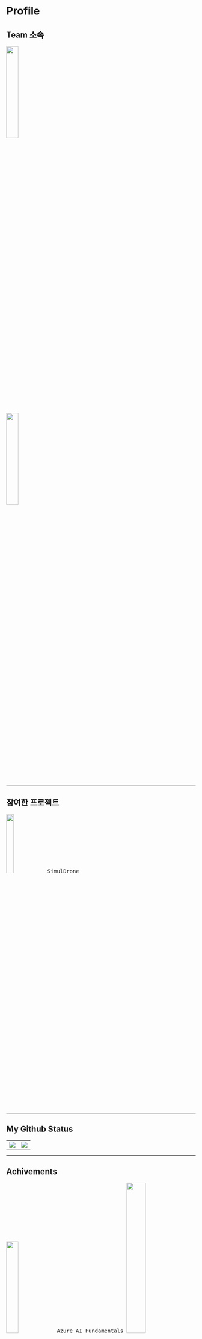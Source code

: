 # Profile

## Team 소속  
   
<kbd align="left">
 <a title="Team Goocat" href="#">
 <img width="25%" src="https://user-images.githubusercontent.com/6614912/149726630-aefdb0bd-0685-410c-ab33-29303730fc60.png"/></a>
 <a>　　　　　　　　　　　　　　　　　　　　</a>
 <a title="SimulFactory" href="https://mywatt.itch.io/simuldrone">
 <img width="25%" src="https://user-images.githubusercontent.com/6614912/149720331-1e0e6698-a7e1-4b0a-83fe-0aa7a046ce4b.png"/></a>
</kbd>



****

## 참여한 프로젝트
<kbd align="left" title="SimulDrone">
<a href="https://mywatt.itch.io/simuldrone">
 <img width="20%" src="https://user-images.githubusercontent.com/6614912/149727827-4ab29d27-e7f9-44cf-a034-53b3facdefac.png"/></a> 
 <a align="center">SimulDrone</a>
</kbd>


****
## My Github Status

 <table align="center">
  <tr>
    <td valign="top"><img src="https://github-readme-stats.vercel.app/api?username=dskim9752&show_icons=true&title_color=ffffff&icon_color=34abeb&text_color=daf7dc&bg_color=151515"/></td>
    <td valign="top"><img src="https://github-readme-stats.vercel.app/api/top-langs/?username=dskim9752&layout=compact&show_icons=true&title_color=ffffff&icon_color=34abeb&text_color=daf7dc&bg_color=151515"/></td>
  </tr>
</table>

 
****


## Achivements
<kbd align="top">
<a title="Azure AI Fundamentals 900" href="#">
 <img width="25%" src="https://user-images.githubusercontent.com/6614912/149740146-c5872f2e-e311-4e45-af98-21d639c6cbbd.png"/></a>
<a align="center">Azure AI Fundamentals</a>
</kbd>
<kbd align="top">
<a title="Arctic Code Vault Contributor" href="https://archiveprogram.github.com/">
 <img width="32%" src="https://user-images.githubusercontent.com/6614912/149748035-4b681aae-3022-45a8-8041-5a1c567d5cad.png"/></a>
<a align="center">Arctic Code Vault Contributor</a>
</kbd>





